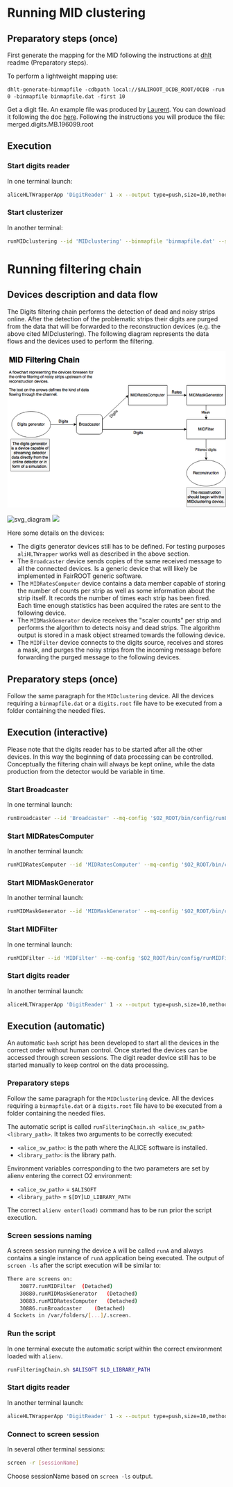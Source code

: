 # Running MID clustering
## Preparatory steps (once)
First generate the mapping for the MID following the instructions at [dhlt](https://github.com/mrrtf/alo/tree/master/dhlt) readme (Preparatory steps).

To perform a lightweight mapping use:

```
dhlt-generate-binmapfile -cdbpath local://$ALIROOT_OCDB_ROOT/OCDB -run 0 -binmapfile binmapfile.dat -first 10
```

Get a digit file. An example file was produced by [Laurent](https://github.com/aphecetche/AliceO2). You can download it following the doc [here](https://github.com/aphecetche/AliceO2/tree/hltwrapper/Detectors/MUON/hltwrapper). Following the instructions you will produce the file: merged.digits.MB.196099.root

## Execution
### Start digits reader
In one terminal launch:
```bash
aliceHLTWrapperApp 'DigitReader' 1 -x --output type=push,size=10,method=bind,address=tcp://*:45000 --library libdhlt.dylib --component MUONDigitReader --parameter '-datafile merged.digits.MB.196099.root'
```

### Start clusterizer
In another terminal:
```bash
runMIDclustering --id 'MIDclustering' --binmapfile 'binmapfile.dat' --source 'tcp://localhost:45000' --mq-config "$O2_ROOT/bin/config/runMIDclustering.json"
```

# Running filtering chain
## Devices description and data flow
The Digits filtering chain performs the detection of dead and noisy strips online.
After the detection of the problematic strips their digits are purged from the data that will be forwarded to the reconstruction devices (e.g. the above cited MIDclustering).
The following diagram represents the data flows and the devices used to perform the filtering.

<center><img src="https://github.com/gabrielefronze/AliceO2/blob/my-dev-occupancy/Detectors/MUON/MIDFiltering_diagram.png"></center>

![svg_diagram](https://rawgithub.com/gabrielefronze/AliceO2/blob/my-dev-occupancy/Detectors/MUON/MIDFiltering_diagram.svg)
<img src="https://rawgithub.com/gabrielefronze/AliceO2/blob/my-dev-occupancy/Detectors/MUON/MIDFiltering_diagram.svg">

Here some details on the devices:

* The digits generator devices still has to be defined. For testing purposes `aliHLTWrapper` works well as described in the above section.
* The `Broadcaster` device sends copies of the same received message to all the connected devices. Is a generic device that will likely be implemented in FairROOT generic software.
* The `MIDRatesComputer` device contains a data member capable of storing the number of counts per strip as well as some information about the strip itself. It records the number of times each strip has been fired. Each time enough statistics has been acquired the rates are sent to the following device.
* The `MIDMaskGenerator` device receives the "scaler counts" per strip and performs the algorithm to detects noisy and dead strips. The algorithm output is stored in a mask object streamed towards the following device.
* The `MIDFilter` device connects to the digits source, receives and stores a mask, and purges the noisy strips from the incoming message before forwarding the purged message to the following devices.

## Preparatory steps (once)
Follow the same paragraph for the `MIDclustering` device.
All the devices requiring a `binmapfile.dat` or a `digits.root` file have to be executed from a folder containing the needed files.

## Execution (interactive)
Please note that the digits reader has to be started after all the other devices. In this way the beginning of data processing can be controlled. Conceptually the filtering chain will always be kept online, while the data production from the detector would be variable in time.

### Start Broadcaster
In one terminal launch:
```bash
runBroadcaster --id 'Broadcaster' --mq-config '$O2_ROOT/bin/config/runBroadcaster.json'
```

### Start MIDRatesComputer
In another terminal launch:
```bash
runMIDRatesComputer --id 'MIDRatesComputer' --mq-config '$O2_ROOT/bin/config/runMIDRatesComputer.json' --binmapfile 'binmapfile.dat'
```

### Start MIDMaskGenerator
In another terminal launch:
```bash
runMIDMaskGenerator --id 'MIDMaskGenerator' --mq-config '$O2_ROOT/bin/config/runMIDMaskGenerator.json' --binmapfile 'binmapfile.dat'
```

### Start MIDFilter
In one terminal launch:
```bash
runMIDFilter --id 'MIDFilter' --mq-config '$O2_ROOT/bin/config/runMIDFilter.json' --binmapfile 'binmapfile.dat'
```

### Start digits reader
In another terminal launch:
```bash
aliceHLTWrapperApp 'DigitReader' 1 -x --output type=push,size=10,method=bind,address=tcp://*:22777 --library libdhlt.dylib --component MUONDigitReader --parameter '-datafile merged.digits.MB.196099.root'
```

## Execution (automatic)
An automatic `bash` script has been developed to start all the devices in the correct order without human control. Once started the devices can be accessed through screen sessions. The digit reader device still has to be started manually to keep control on the data processing.

### Preparatory steps
Follow the same paragraph for the `MIDclustering` device.
All the devices requiring a `binmapfile.dat` or a `digits.root` file have to be executed from a folder containing the needed files.

The automatic script is called `runFilteringChain.sh <alice_sw_path> <library_path>`.
It takes two arguments to be correctly executed:
* `<alice_sw_path>`: is the path where the ALICE software is installed.
* `<library_path>`: is the library path.

Environment variables corresponding to the two parameters are set by alienv entering the correct O2 environment:
* `<alice_sw_path>` = `$ALISOFT`
* `<library_path>` = `$[DY]LD_LIBRARY_PATH`

The correct `alienv enter(load)` command has to be run prior the script execution.

### Screen sessions naming
A screen session running the device `A` will be called `runA` and always contains a single instance of `runA` application being executed.
The output of `screen -ls` after the script execution will be similar to:
```bash
There are screens on:
	30877.runMIDFilter	(Detached)
	30880.runMIDMaskGenerator	(Detached)
	30883.runMIDRatesComputer	(Detached)
	30886.runBroadcaster	(Detached)
4 Sockets in /var/folders/[...]/.screen.
```

### Run the script
In one terminal execute the automatic script within the correct environment loaded with `alienv`.
```bash
runFilteringChain.sh $ALISOFT $LD_LIBRARY_PATH
```

### Start digits reader
In another terminal launch:
```bash
aliceHLTWrapperApp 'DigitReader' 1 -x --output type=push,size=10,method=bind,address=tcp://*:22777 --library libdhlt.dylib --component MUONDigitReader --parameter '-datafile merged.digits.MB.196099.root'
```

### Connect to screen session
In several other terminal sessions:
```bash
screen -r [sessionName]
```
Choose sessionName based on `screen -ls` output.
